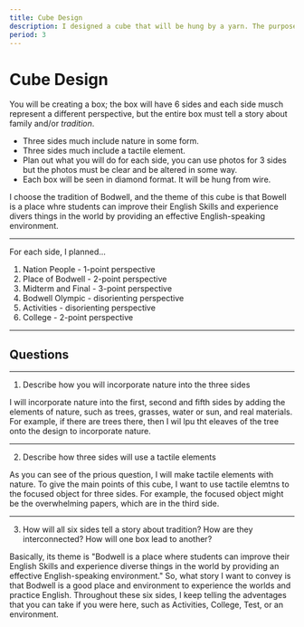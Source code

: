 ```yaml
---
title: Cube Design
description: I designed a cube that will be hung by a yarn. The purpose of this activity was to tell a story about family or tradition(I choose the tradition in Bodwell) and use the perspective and real tectiles.
period: 3
---
```


# Cube Design

You will be creating a box; the box will have 6 sides and each side musch represent a different perspective, but the entire box must tell a story about family and/or _tradition_.

- Three sides much include nature in some form.
- Three sides much include a tactile element.
- Plan out what you will do for each side, you can use photos for 3 sides but the photos must be clear and be altered in some way.
- Each box will be seen in diamond format. It will be hung from wire.

I choose the tradition of Bodwell, and the theme of this cube is that Bowell is a place whre students can improve their English Skills and experience divers things in the world by providing an effective English-speaking environment.

---

For each side, I planned...

1. Nation People - 1-point perspective
2. Place of Bodwell - 2-point perspective
3. Midterm and Final - 3-point perspective
4. Bodwell Olympic - disorienting perspective
5. Activities - disorienting perspective
6. College - 2-point perspective

---

## Questions

---

1. Describe how you will incorporate nature into the three sides

I will incorporate nature into the first, second and fifth sides by adding the elements of nature, such as trees, grasses, water or sun, and real materials. For example, if there are trees there, then I wil lpu tht eleaves of the tree onto the design to incorporate nature.

---

2. Describe how three sides will use a tactile elements

As you can see of the prious question, I will make tactile elements with nature. To give the main points of this cube, I want to use tactile elemtns to the focused object for three sides. For example, the focused object might be the overwhelming papers, which are in the third side.

---

3. How will all six sides tell a story about tradition? How are they interconnected? How will one box lead to another?

Basically, its theme is "Bodwell is a place where students can improve their English Skills and experience diverse things in the world by providing an effective English-speaking environment." So, what story I want to convey is that Bodwell is a good place and environment to experience the worlds and practice English. Throughout these six sides, I keep telling the adventages that you can take if you were here, such as Activities, College, Test, or an environment.
